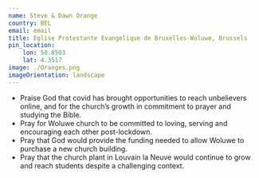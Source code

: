 ```yaml
---
name: Steve & Dawn Orange
country: BEL
email: email
title: Eglise Protestante Evangelique de Bruxelles-Woluwe, Brussels
pin_location:
    lon: 50.8503
    lat: 4.3517
image: ./Oranges.png
imageOrientation: landscape
---
```

* Praise God that covid has brought opportunities to reach unbelievers online, and for the church’s growth in commitment to prayer and studying the Bible.
* Pray for Woluwe church to be committed to loving, serving and encouraging each other post-lockdown.
* Pray that God would provide the funding needed to allow Woluwe to purchase a new church building.
* Pray that the church plant in Louvain la Neuve would continue to grow and reach students despite a challenging context.
